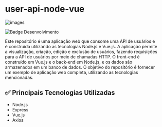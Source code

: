# user-api-node-vue

![images](https://user-images.githubusercontent.com/107224769/228702755-a00b4818-e8da-408a-b791-35d94419ad29.jpg)

![Badge Desenvolvimento](http://img.shields.io/static/v1?label=STATUS&message=DESENVOLVIMENTO&color=YELLOW&style=for-the-badge)

Este repositório é uma aplicação web que consome uma API de usuários e é construída utilizando as tecnologias Node.js e Vue.js. 
A aplicação permite a visualização, criação, edição e exclusão de usuários, fazendo requisições para a API de usuários por meio de chamadas HTTP. 
O front-end é construído em Vue.js e o back-end em Node.js, e os dados são armazenados em um banco de dados. 
O objetivo do repositório é fornecer um exemplo de aplicação web completa, utilizando as tecnologias mencionadas.

## :white_check_mark: Principais Tecnologias Utilizadas
- Node.js
- Express
- Vue.js
- Axios
